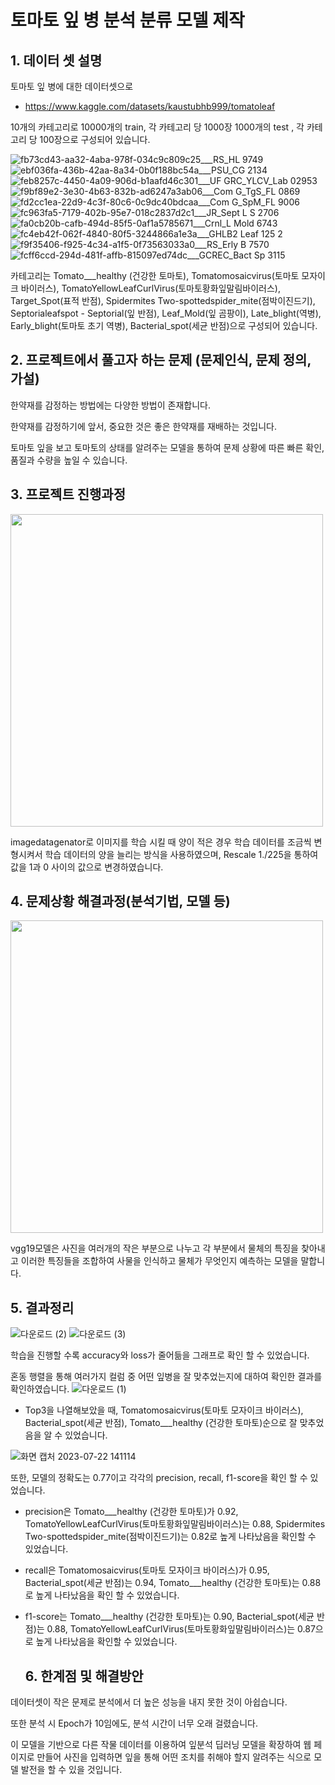 # 토마토 잎 병 분석 분류 모델 제작


   ## 1. 데이터 셋 설명

토마토 잎 병에 대한 데이터셋으로
- https://www.kaggle.com/datasets/kaustubhb999/tomatoleaf

10개의 카테고리로 10000개의 train, 각 카테고리 당 1000장
1000개의 test , 각 카테고리 당 100장으로 구성되어 있습니다. 

![fb73cd43-aa32-4aba-978f-034c9c809c25___RS_HL 9749](https://github.com/yoon0309/Development_of_a_classification_model_for_analyzing_tomato_leaf_diseases/assets/102473586/8d55aa5a-3801-42d7-8aff-b36600834f50) ![ebf036fa-436b-42aa-8a34-0b0f188bc54a___PSU_CG 2134](https://github.com/yoon0309/Development_of_a_classification_model_for_analyzing_tomato_leaf_diseases/assets/102473586/93d30742-0937-4d22-86cd-9b899025084e)![feb8257c-4450-4a09-906d-b1aafd46c301___UF GRC_YLCV_Lab 02953](https://github.com/yoon0309/Development_of_a_classification_model_for_analyzing_tomato_leaf_diseases/assets/102473586/6b5e4248-6bc1-4fe8-adda-b4a63d3e4055)![f9bf89e2-3e30-4b63-832b-ad6247a3ab06___Com G_TgS_FL 0869](https://github.com/yoon0309/Development_of_a_classification_model_for_analyzing_tomato_leaf_diseases/assets/102473586/5b9db9bb-9b9f-46e7-89cc-10f81033269e)![fd2cc1ea-22d9-4c3f-80c6-0c9dc40bdcaa___Com G_SpM_FL 9006](https://github.com/yoon0309/Development_of_a_classification_model_for_analyzing_tomato_leaf_diseases/assets/102473586/c6403340-ebd7-4a73-9148-b9d22aff30c3)![fc963fa5-7179-402b-95e7-018c2837d2c1___JR_Sept L S 2706](https://github.com/yoon0309/Development_of_a_classification_model_for_analyzing_tomato_leaf_diseases/assets/102473586/2705b630-4729-4a45-b302-586f3a0b798e)![fa0cb20b-cafb-494d-85f5-0af1a5785671___Crnl_L Mold 6743](https://github.com/yoon0309/Development_of_a_classification_model_for_analyzing_tomato_leaf_diseases/assets/102473586/4df16635-5e4b-4104-93ed-a713e89907f5)![fc4eb42f-062f-4840-80f5-3244866a1e3a___GHLB2 Leaf 125 2](https://github.com/yoon0309/Development_of_a_classification_model_for_analyzing_tomato_leaf_diseases/assets/102473586/cf44b64a-d09b-4e1f-bc9f-27d2d277b4d1)![f9f35406-f925-4c34-a1f5-0f73563033a0___RS_Erly B 7570](https://github.com/yoon0309/Development_of_a_classification_model_for_analyzing_tomato_leaf_diseases/assets/102473586/a504f555-cf60-42c3-8948-1c08f8814226)![fcff6ccd-294d-481f-affb-815097ed74dc___GCREC_Bact Sp 3115](https://github.com/yoon0309/Development_of_a_classification_model_for_analyzing_tomato_leaf_diseases/assets/102473586/75e82156-bc5d-42e8-903e-14c533c790bb)


카테고리는 Tomato___healthy (건강한 토마토),  Tomatomosaicvirus(토마토 모자이크 바이러스),   TomatoYellowLeafCurlVirus(토마토황화잎말림바이러스), Target_Spot(표적 반점),  Spidermites Two-spottedspider_mite(점박이진드기),  Septorialeafspot - Septorial(잎 반점),   Leaf_Mold(잎 곰팡이),  Late_blight(역병),  Early_blight(토마토 초기 역병),   Bacterial_spot(세균 반점)으로 구성되어 있습니다. 




   ## 2. 프로젝트에서 풀고자 하는 문제 (문제인식, 문제 정의, 가설)

한약재를 감정하는 방법에는 다양한 방법이 존재합니다.  

한약재를 감정하기에 앞서, 중요한 것은 좋은 한약재를 재배하는 것입니다. 

토마토 잎을 보고 토마토의 상태를 알려주는 모델을 통하여 문제 상황에 따른 빠른 확인, 품질과 수량을 높일 수 있습니다. 






   ## 3. 프로젝트 진행과정 


<img width="500" src="https://user-images.githubusercontent.com/102473586/236621189-b0aa897d-8123-4512-b554-eaf06e738ad4.jpg"> 

imagedatagenator로 이미지를 학습 시킬 때 양이 적은 경우 학습 데이터를 조금씩 변형시켜서 학습 데이터의 양을 늘리는 방식을 사용하였으며, Rescale 1./225을 통하여 값을 1과 0 사이의 값으로 변경하였습니다.  





   ## 4. 문제상황 해결과정(분석기법, 모델 등)

<img width="500" src="https://user-images.githubusercontent.com/102473586/236621234-a6f84602-85c8-4826-82f5-e94366f54fd3.png"> 

vgg19모델은 사진을 여러개의 작은 부분으로 나누고 각 부분에서 물체의 특징을 찾아내고 이러한 특징들을 조합하여 사물을 인식하고 물체가 무엇인지 예측하는 모델을 말합니다.  



   ## 5. 결과정리 

![다운로드 (2)](https://github.com/yoon0309/Development_of_a_classification_model_for_analyzing_tomato_leaf_diseases/assets/102473586/eb7e8f48-06c7-46b0-8432-bb71ce2927a2)
![다운로드 (3)](https://github.com/yoon0309/Development_of_a_classification_model_for_analyzing_tomato_leaf_diseases/assets/102473586/c14584c5-579a-49ce-bf5b-28e05270ab8b)

학습을 진행할 수록 accuracy와 loss가 줄어듦을 그래프로 확인 할 수 있었습니다. 

혼동 행렬을 통해 여러가지 컬럼 중 어떤 잎병을 잘 맞추었는지에 대하여 확인한 결과를 확인하였습니다. 
![다운로드 (1)](https://github.com/yoon0309/Development_of_a_classification_model_for_analyzing_tomato_leaf_diseases/assets/102473586/0ace54a6-dc48-4549-ae75-94b4fd5625e9)

- Top3을 나열해보았을 때,  Tomatomosaicvirus(토마토 모자이크 바이러스), Bacterial_spot(세균 반점), Tomato___healthy (건강한 토마토)순으로 잘 맞추었음을 알 수 있었습니다. 

![화면 캡처 2023-07-22 141114](https://github.com/yoon0309/Development_of_a_classification_model_for_analyzing_tomato_leaf_diseases/assets/102473586/67a3780f-e360-4190-a5fc-e62c9748965d)

또한, 모델의 정확도는 0.77이고 각각의 precision, recall, f1-score을 확인 할 수 있었습니다. 

- precision은 Tomato___healthy (건강한 토마토)가 0.92, TomatoYellowLeafCurlVirus(토마토황화잎말림바이러스)는 0.88, Spidermites Two-spottedspider_mite(점박이진드기)는 0.82로 높게 나타났음을 확인할 수 있었습니다. 

- recall은 Tomatomosaicvirus(토마토 모자이크 바이러스)가 0.95,  Bacterial_spot(세균 반점)는 0.94, Tomato___healthy (건강한 토마토)는 0.88로 높게 나타났음을 확인 할 수 있었습니다.

- f1-score는 Tomato___healthy (건강한 토마토)는 0.90, Bacterial_spot(세균 반점)는 0.88,  TomatoYellowLeafCurlVirus(토마토황화잎말림바이러스)는 0.87으로 높게 나타났음을 확인할 수 있었습니다. 

   ## 6. 한계점 및 해결방안 

데이터셋이 작은 문제로 분석에서 더 높은 성능을 내지 못한 것이 아쉽습니다.

또한 분석 시 Epoch가 10임에도, 분석 시간이 너무 오래 걸렸습니다.

이 모델을 기반으로 다른 작물 데이터를 이용하여 잎분석 딥러닝 모델을 확장하여 웹 페이지로 만들어 사진을 입력하면 잎을 통해 어떤 조치를 취해야 할지 알려주는 식으로 모델 발전을 할 수 있을 것입니다.
